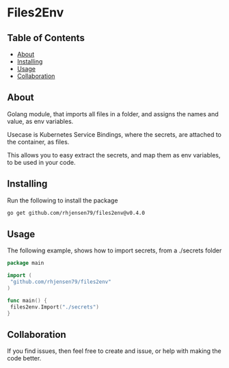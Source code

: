 # Files2Env

## Table of Contents

- [About](#about)
- [Installing](#installing)
- [Usage](#usage)
- [Collaboration](#collaboration)

## About <a name = "about"></a>

Golang module, that imports all files in a folder, and assigns the names and value, as env variables.

Usecase is Kubernetes Service Bindings, where the secrets, are attached to the container, as files.

This allows you to easy extract the secrets, and map them as env variables, to be used in your code.

## Installing

Run the following to install the package

```bash
go get github.com/rhjensen79/files2env@v0.4.0
```

## Usage <a name = "usage"></a>

The following example, shows how to import secrets, from a ./secrets folder

```go
package main

import (
 "github.com/rhjensen79/files2env"
)

func main() {
 files2env.Import("./secrets")
}
```

## Collaboration

If you find issues, then feel free to create and issue, or help with making the code better.
